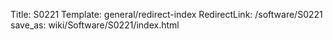 Title: S0221
Template: general/redirect-index
RedirectLink: /software/S0221
save_as: wiki/Software/S0221/index.html
